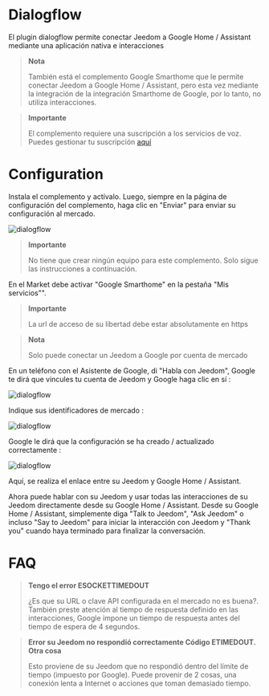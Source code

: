 # Dialogflow

El plugin dialogflow permite conectar Jeedom a Google Home / Assistant mediante una aplicación nativa e interacciones

> **Nota**
>
> También está el complemento Google Smarthome que le permite conectar Jeedom a Google Home / Assistant, pero esta vez mediante la integración de la integración Smarthome de Google, por lo tanto, no utiliza interacciones.

> **Importante**
>
> El complemento requiere una suscripción a los servicios de voz. Puedes gestionar tu suscripción [aquí](https://market.jeedom.com/index.php?v=d&p=profils#services)

# Configuration

Instala el complemento y actívalo. Luego, siempre en la página de configuración del complemento, haga clic en "Enviar" para enviar su configuración al mercado.

![dialogflow](../images/dialogflow1.png)

> **Importante**
>
> No tiene que crear ningún equipo para este complemento. Solo sigue las instrucciones a continuación.

En el Market debe activar "Google Smarthome" en la pestaña "Mis servicios"".

> **Importante**
>
> La url de acceso de su libertad debe estar absolutamente en https

> **Nota**
>
> Solo puede conectar un Jeedom a Google por cuenta de mercado

En un teléfono con el Asistente de Google, di "Habla con Jeedom", Google te dirá que vincules tu cuenta de Jeedom y Google haga clic en sí :

![dialogflow](../images/dialogflow2.png)

Indique sus identificadores de mercado :

![dialogflow](../images/dialogflow3.png)

Google le dirá que la configuración se ha creado / actualizado correctamente :

![dialogflow](../images/dialogflow4.png)

Aquí, se realiza el enlace entre su Jeedom y Google Home / Assistant.

Ahora puede hablar con su Jeedom y usar todas las interacciones de su Jeedom directamente desde su Google Home / Assistant.
Desde su Google Home / Assistant, simplemente diga "Talk to Jeedom", "Ask Jeedom" o incluso "Say to Jeedom" para iniciar la interacción con Jeedom y "Thank you" cuando haya terminado para finalizar la conversación.

# FAQ

>**Tengo el error ESOCKETTIMEDOUT**
>
>¿Es que su URL o clave API configurada en el mercado no es buena?. También preste atención al tiempo de respuesta definido en las interacciones, Google impone un tiempo de respuesta antes del tiempo de espera de 4 segundos.

>**Error su Jeedom no respondió correctamente Código ETIMEDOUT. Otra cosa**
>
>Esto proviene de su Jeedom que no respondió dentro del límite de tiempo (impuesto por Google). Puede provenir de 2 cosas, una conexión lenta a Internet o acciones que toman demasiado tiempo.
